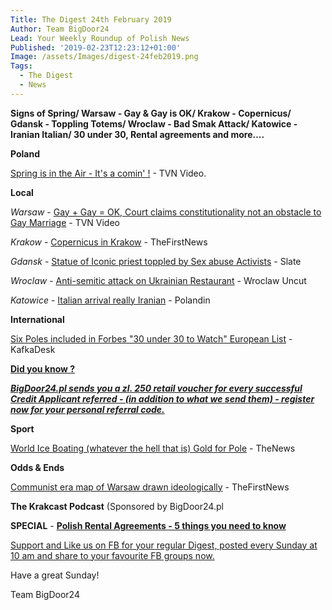 ```yaml
---
Title: The Digest 24th February 2019
Author: Team BigDoor24
Lead: Your Weekly Roundup of Polish News
Published: '2019-02-23T12:23:12+01:00'
Image: /assets/Images/digest-24feb2019.png
Tags:
  - The Digest
  - News
---
```

**Signs of Spring/ Warsaw - Gay & Gay is OK/ Krakow - Copernicus/ Gdansk - Toppling Totems/ Wroclaw - Bad Smak Attack/ Katowice - Iranian Italian/ 30 under 30, Rental agreements and more....**

**Poland**

[Spring is in the Air - It's a comin' !](https://www.tvn24.pl/tvn24-news-in-english,157,m/spring-came-early-this-year-to-poland,911142.html) - TVN Video.

**Local**

_Warsaw_ - [Gay + Gay = OK, Court claims constitutionality not an obstacle to Gay Marriage](https://www.tvn24.pl/tvn24-news-in-english,157,m/high-court-in-warsaw-constitution-does-not-forbid-same-sex-marriage,910782.html) - TVN Video

_Krakow_ - [Copernicus in Krakow](https://www.thefirstnews.com/article/earth-moving-sun-stopping-astronomer-nicolaus-copernicus-revolutionised-our-understanding-of-the-universe-4780) - TheFirstNews

_Gdansk_ - [Statue of Iconic priest toppled by Sex abuse Activists](https://slate.com/news-and-politics/2019/02/poland-priest-henryk-jankowski-statue-clergy-sex-abuse.html) - Slate

_Wroclaw_ - [Anti-semitic attack on Ukrainian Restaurant](http://wroclawuncut.com/2019/02/22/vandals-deface-ukrainian-restaurant-with-anti-semitic-graffiti/) - Wroclaw Uncut

_Katowice_ - [Italian arrival really Iranian](https://polandin.com/41368753/iranians-italian-disguise-rumbled) - Polandin

**International**

[Six Poles included in Forbes "30 under 30 to Watch"  European List](https://kafkadesk.org/2019/02/19/six-poles-nominated-in-forbes-30-under-30-europe-list-2019/) - KafkaDesk 

[**Did you know ?**](https://bigdoor24.pl/)

[_**BigDoor24.pl sends you a zl. 250 retail voucher for every successful Credit Applicant referred - (in addition to what we send them) - register now for your personal referral code.**_](https://bigdoor24.pl/)

**Sport**

[World Ice Boating (whatever the hell that is) Gold for Pole](http://thenews.pl/1/5/Artykul/407189,Pole-wins-iceboating-world-championships) - TheNews

**Odds & Ends**

[Communist era map of Warsaw drawn  ideologically](https://www.thefirstnews.com/article/fascinating-commie-map-of-postwar-warsaw-shows-paranoid-officials-heavily-censoring-the-landscape-4814) - TheFirstNews

**The Krakcast Podcast** (Sponsored by BigDoor24.pl

**SPECIAL** - [**Polish Rental Agreements - 5 things you need to know**](https://bigdoor24.pl/blog/)

[Support and Like us on FB for your regular Digest, posted every Sunday at 10 am and share to your favourite FB groups now.](https://www.facebook.com/bigdoor24/)



<div class="sharethis-inline-share-buttons"></div>



Have a great Sunday!

Team BigDoor24
